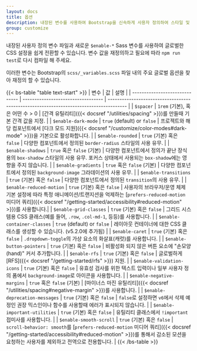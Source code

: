 ```yaml
---
layout: docs
title: 옵션
description: 내장된 변수를 사용하여 Bootstrap을 신속하게 사용자 정의하여 스타일 및 동작을 제어하기 위한 글로벌 CSS 설정을 쉽게 전환할 수 있습니다.
group: customize
---
```


내장된 사용자 정의 변수 파일과 새로운 `$enable-*` Sass 변수를 사용하여 글로벌한 CSS 설정을 쉽게 전환할 수 있습니다. 변수 값을 재정의하고 필요에 따라 `npm run test`로 다시 컴파일 해 주세요.

이러한 변수는 Bootstrap의 `scss/_variables.scss` 파일 내의 주요 글로벌 옵션을 찾아 재정의 할 수 있습니다.

{{< bs-table "table text-start" >}}
| 변수                       | 값                             | 설명                                                                            |
| ------------------------------ | ---------------------------------- | -------------------------------------------------------------------------------------- |
| `$spacer`                      | `1rem` (기본), 혹은 어떤 수 > 0 | [간격 유틸리티]({{< docsref "/utilities/spacing" >}})를 만들때 기본 간격 값을 지정. |
| `$enable-dark-mode`            | `true` (default) or `false`        | 프로젝트와 해당 컴포넌트에서 [다크 모드 지원]({{< docsref "/customize/color-modes#dark-mode" >}})을 기본으로 활성화합니다. |
| `$enable-rounded`              | `true` (기본) 혹은 `false`        | 다양한 컴포넌트에서 정의된 `border-radius` 스타일의 사용 유무. |
| `$enable-shadows`              | `true` 혹은 `false` (기본)        | 다양한 컴포넌트에서 정의가 끝난 장식용의 `box-shadow` 스타일의 사용 유무. 포커스 상태에서 사용되는 `box-shadow`에는 영향을 주지 않습니다. |
| `$enable-gradients`            | `true` 혹은 `false` (기본)        | 다양한 컴포넌트에서 정의된 `background-image` 그라데이션의 사용 유무. |
| `$enable-transitions`          | `true` (기본) 혹은 `false`        | 다양한 컴포넌트에서 정의된 `transition`의 사용 유무. |
| `$enable-reduced-motion`       | `true` (기본) 혹은 `false`        | 사용자의 브라우저/운영 체제 기본 설정에 따라 특정 애니메이션/트랜지션을 억제하는 [`prefers-reduced-motion` 미디어 쿼리]({{< docsref "/getting-started/accessibility#reduced-motion" >}})를 사용합니다.|
| `$enable-grid-classes`         | `true` (기본) 혹은 `false`        | 그리드 시스템용 CSS 클래스(예를 들어, `.row`, `.col-md-1`, 등등)를 사용합니다. |
| `$enable-container-classes`    | `true` (default) or `false`        | 레이아웃 컨테이너에 대한 CSS 클래스를 생성할 수 있습니다. (v5.2.0에 추가됨) |
| `$enable-caret`                | `true` (기본) 혹은 `false`        | `.dropdown-toggle`의 가상 요소의 화살표(캐럿)를 사용합니다. |
| `$enable-button-pointers`      | `true` (기본) 혹은 `false`        | 비활성화 되지 않은 버튼 요소에 "손모양(hand)" 커서 추가합니다. |
| `$enable-rfs`                  | `true` (기본) 혹은 `false`        | 글로벌하게 [RFS]({{< docsref "/getting-started/rfs" >}}) 지원. |
| `$enable-validation-icons`     | `true` (기본) 혹은 `false`        | 유효성 검사를 위한 텍스트 입력이나 일부 사용자 정의 폼에서 `background-image`로 아이콘을 사용합니다. |
| `$enable-negative-margins`     | `true` 혹은 `false` (기본)        | [마이너스 마진 유틸리티]({{< docsref "/utilities/spacing#negative-margin" >}})를 사용합니다. |
| `$enable-deprecation-messages` | `true` (기본) 혹은 `false`        | `false`로 설정하면 `v6`에서 삭제 예정인 권장 믹스인이나 함수를 사용할때 에러가 표시되지 않습니다. |
| `$enable-important-utilities`  | `true` (기본) 혹은 `false`        | 유틸리티 클래스에서 `!important` 접미사를 사용합니다. |
| `$enable-smooth-scroll`        | `true` (기본) 혹은 `false`        | `scroll-behavior: smooth`를 [`prefers-reduced-motion` 미디어 쿼리]({{< docsref "/getting-started/accessibility#reduced-motion" >}})를 통해서 감소된 모션을 요청하는 사용자를 제외하고 전역으로 전용합니다. |
{{< /bs-table >}}
